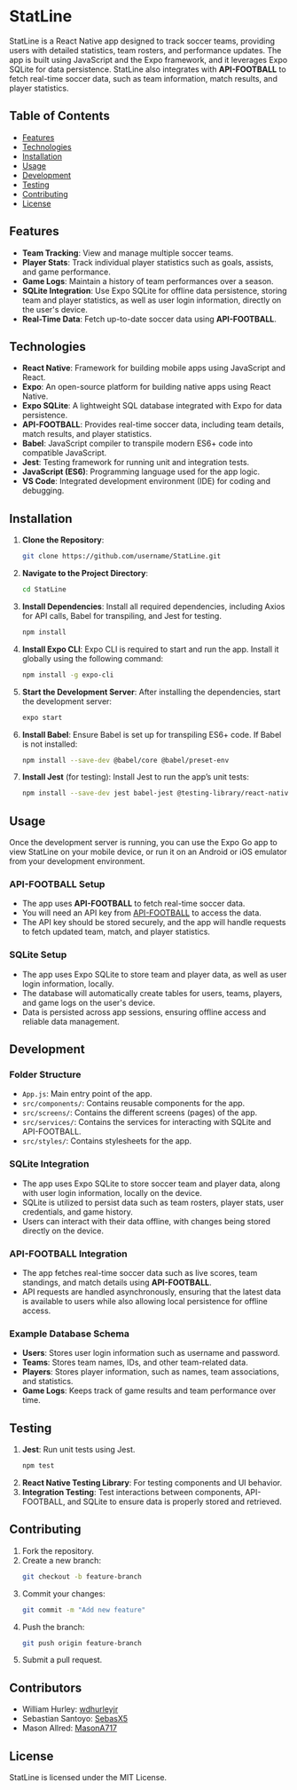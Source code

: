 # StatLine

StatLine is a React Native app designed to track soccer teams, providing users with detailed statistics, team rosters, and performance updates. The app is built using JavaScript and the Expo framework, and it leverages Expo SQLite for data persistence. StatLine also integrates with **API-FOOTBALL** to fetch real-time soccer data, such as team information, match results, and player statistics.

## Table of Contents
- [Features](#features)
- [Technologies](#technologies)
- [Installation](#installation)
- [Usage](#usage)
- [Development](#development)
- [Testing](#testing)
- [Contributing](#contributing)
- [License](#license)

## Features
- **Team Tracking**: View and manage multiple soccer teams.
- **Player Stats**: Track individual player statistics such as goals, assists, and game performance.
- **Game Logs**: Maintain a history of team performances over a season.
- **SQLite Integration**: Use Expo SQLite for offline data persistence, storing team and player statistics, as well as user login information, directly on the user's device.
- **Real-Time Data**: Fetch up-to-date soccer data using **API-FOOTBALL**.

## Technologies
- **React Native**: Framework for building mobile apps using JavaScript and React.
- **Expo**: An open-source platform for building native apps using React Native.
- **Expo SQLite**: A lightweight SQL database integrated with Expo for data persistence.
- **API-FOOTBALL**: Provides real-time soccer data, including team details, match results, and player statistics.
- **Babel**: JavaScript compiler to transpile modern ES6+ code into compatible JavaScript.
- **Jest**: Testing framework for running unit and integration tests.
- **JavaScript (ES6)**: Programming language used for the app logic.
- **VS Code**: Integrated development environment (IDE) for coding and debugging.

## Installation

1. **Clone the Repository**:
    ```bash
    git clone https://github.com/username/StatLine.git
    ```

2. **Navigate to the Project Directory**:
    ```bash
    cd StatLine
    ```

3. **Install Dependencies**:
    Install all required dependencies, including Axios for API calls, Babel for transpiling, and Jest for testing.
    ```bash
    npm install
    ```

4. **Install Expo CLI**:
    Expo CLI is required to start and run the app. Install it globally using the following command:
    ```bash
    npm install -g expo-cli
    ```

5. **Start the Development Server**:
    After installing the dependencies, start the development server:
    ```bash
    expo start
    ```

6. **Install Babel**:
    Ensure Babel is set up for transpiling ES6+ code. If Babel is not installed:
    ```bash
    npm install --save-dev @babel/core @babel/preset-env
    ```

7. **Install Jest** (for testing):
    Install Jest to run the app’s unit tests:
    ```bash
    npm install --save-dev jest babel-jest @testing-library/react-native
    ```

## Usage

Once the development server is running, you can use the Expo Go app to view StatLine on your mobile device, or run it on an Android or iOS emulator from your development environment.

### API-FOOTBALL Setup
- The app uses **API-FOOTBALL** to fetch real-time soccer data.
- You will need an API key from [API-FOOTBALL](https://www.api-football.com/) to access the data.
- The API key should be stored securely, and the app will handle requests to fetch updated team, match, and player statistics.

### SQLite Setup
- The app uses Expo SQLite to store team and player data, as well as user login information, locally.
- The database will automatically create tables for users, teams, players, and game logs on the user's device.
- Data is persisted across app sessions, ensuring offline access and reliable data management.

## Development

### Folder Structure
- `App.js`: Main entry point of the app.
- `src/components/`: Contains reusable components for the app.
- `src/screens/`: Contains the different screens (pages) of the app.
- `src/services/`: Contains the services for interacting with SQLite and API-FOOTBALL.
- `src/styles/`: Contains stylesheets for the app.

### SQLite Integration
- The app uses Expo SQLite to store soccer team and player data, along with user login information, locally on the device.
- SQLite is utilized to persist data such as team rosters, player stats, user credentials, and game history.
- Users can interact with their data offline, with changes being stored directly on the device.

### API-FOOTBALL Integration
- The app fetches real-time soccer data such as live scores, team standings, and match details using **API-FOOTBALL**.
- API requests are handled asynchronously, ensuring that the latest data is available to users while also allowing local persistence for offline access.

### Example Database Schema
- **Users**: Stores user login information such as username and password.
- **Teams**: Stores team names, IDs, and other team-related data.
- **Players**: Stores player information, such as names, team associations, and statistics.
- **Game Logs**: Keeps track of game results and team performance over time.

## Testing

1. **Jest**: Run unit tests using Jest.
   ```bash
   npm test
2. **React Native Testing Library**: For testing components and UI behavior.
3. **Integration Testing**: Test interactions between components, API-FOOTBALL, and SQLite to ensure data is properly stored and retrieved.

## Contributing

1. Fork the repository.
2. Create a new branch:
    ```bash
    git checkout -b feature-branch
    ```
3. Commit your changes:
    ```bash
    git commit -m "Add new feature"
    ```
4. Push the branch:
    ```bash
    git push origin feature-branch
    ```
5. Submit a pull request.

## Contributors

- William Hurley: [wdhurleyjr](https://github.com/wdhurleyjr)
- Sebastian Santoyo: [SebasX5](https://github.com/SebasX5)
- Mason Allred: [MasonA717](https://github.com/MasonA717)
## License

StatLine is licensed under the MIT License.
